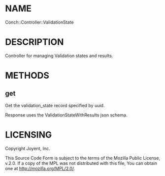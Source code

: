 # NAME

Conch::Controller::ValidationState

# DESCRIPTION

Controller for managing Validation states and results.

# METHODS

## get

Get the validation\_state record specified by uuid.

Response uses the ValidationStateWithResults json schema.

# LICENSING

Copyright Joyent, Inc.

This Source Code Form is subject to the terms of the Mozilla Public License,
v.2.0. If a copy of the MPL was not distributed with this file, You can obtain
one at http://mozilla.org/MPL/2.0/.
